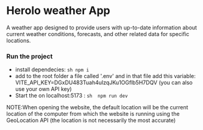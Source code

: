 # Herolo weather App
A weather app  designed to provide users with up-to-date information about current weather conditions, forecasts, and other related data for specific locations. 

### Run the project
- install dependecies: ```sh npm i``` 
- add to the root folder a file called '.env' and in that file add this variable: VITE_API_KEY=DGxDU483Tuah4uIzqJKu1OGflb5H7DQV (you can also use your own API key) 
- Start the on localhost:5173 : ```sh  npm run dev ```

NOTE:When opening the website, the default location will be the current location of the computer from which the website is running using the GeoLocation API (the location is not necessarily the most accurate)

